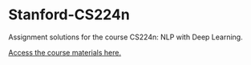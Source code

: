 # Stanford-CS224n

Assignment solutions for the course CS224n: NLP with Deep Learning.

<a href="http://web.stanford.edu/class/cs224n/syllabus.html">Access the course materials here.</a>
